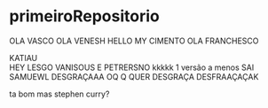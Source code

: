 # primeiroRepositorio
OLA VASCO
OLA VENESH
HELLO MY CIMENTO
OLA FRANCHESCO

KATIAU  
HEY LESGO VANISOUS E PETRERSNO
kkkkk 1 versão a menos
SAI SAMUEWL DESGRAÇAAA
OQ Q QUER DESGRAÇA DESFRAAÇAÇAK

ta bom mas stephen curry?
